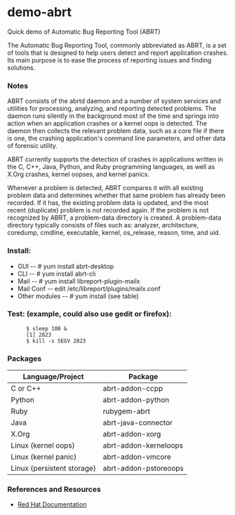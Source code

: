 # demo-abrt
Quick demo of Automatic Bug Reporting Tool (ABRT)

The Automatic Bug Reporting Tool, commonly abbreviated as ABRT, is a set of tools that is designed to help users detect and report application crashes. Its main purpose is to ease the process of reporting issues and finding solutions.

### Notes
ABRT consists of the abrtd daemon and a number of system services and utilities for processing, analyzing, and reporting detected problems. The daemon runs silently in the background most of the time and springs into action when an application crashes or a kernel oops is detected. The daemon then collects the relevant problem data, such as a core file if there is one, the crashing application's command line parameters, and other data of forensic utility.

ABRT currently supports the detection of crashes in applications written in the C, C++, Java, Python, and Ruby programming languages, as well as X.Org crashes, kernel oopses, and kernel panics.

Whenever a problem is detected, ABRT compares it with all existing problem data and determines whether that same problem has already been recorded. If it has, the existing problem data is updated, and the most recent (duplicate) problem is not recorded again. If the problem is not recognized by ABRT, a problem-data directory is created. A problem-data directory typically consists of files such as: analyzer, architecture, coredump, cmdline, executable, kernel, os_release, reason, time, and uid.

### Install:
*	GUI -- # yum install abrt-desktop
*	CLI -- # yum install abrt-cli
*	Mail -- # yum install libreport-plugin-mailx
*	Mail Conf -- edit /etc/libreport/plugins/mailx.conf
*	Other modules -- # yum install (see table)

### Test: (example, could also use gedit or firefox):
```
      $ sleep 100 &
      [1] 2823
      $ kill -s SEGV 2823
```

### Packages
Language/Project | Package
------------- | -----------
C or C++ | abrt-addon-ccpp
Python | abrt-addon-python
Ruby | rubygem-abrt
Java | abrt-java-connector
X.Org | abrt-addon-xorg
Linux (kernel oops) | abrt-addon-kerneloops
Linux (kernel panic) | abrt-addon-vmcore
Linux (persistent storage) | abrt-addon-pstoreoops

### References and Resources
* [Red Hat Documentation](https://access.redhat.com/documentation/en-us/red_hat_enterprise_linux/7/html/system_administrators_guide/ch-abrt)
